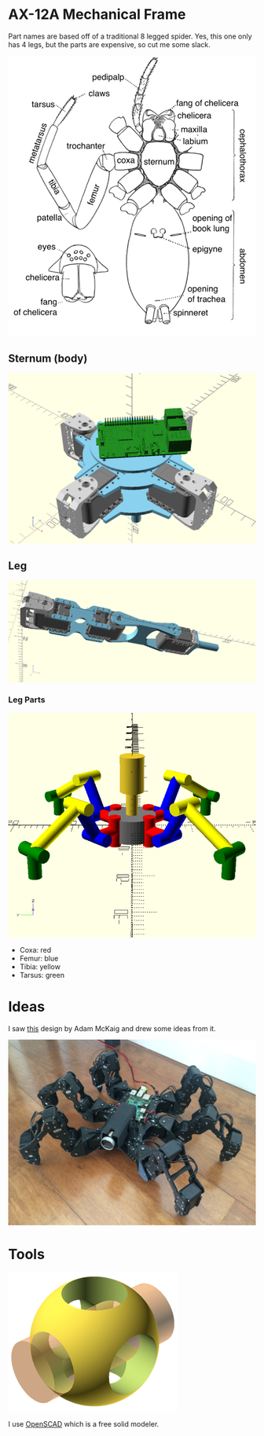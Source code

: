 # AX-12A Mechanical Frame

Part names are based off of a traditional 8 legged spider. Yes, this one only
has 4 legs, but the parts are expensive, so cut me some slack.

![](pics/spider-anatomy.png)

## Sternum (body)

![](pics/body.png)

## Leg

![](pics/leg.png)

### Leg Parts

![](pics/quad-4-links.png)

- Coxa: red
- Femur: blue
- Tibia: yellow
- Tarsus: green

# Ideas

I saw [this](https://github.com/adammck/hexapod) design by Adam McKaig and
drew some ideas from it.

![](pics/adammck-hexapod.jpg)

# Tools

![](pics/openscad-logo.png)

I use [OpenSCAD](http://www.openscad.org/) which is a free solid modeler.
